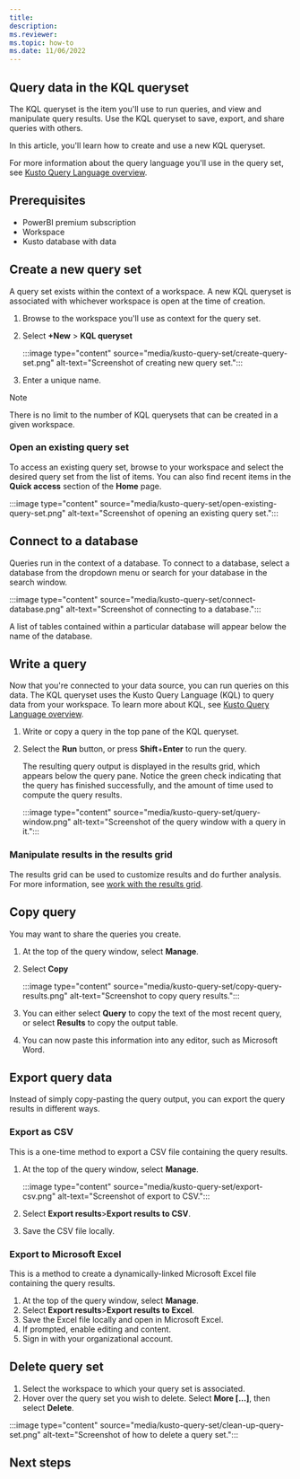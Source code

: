 ```yaml
---
title: 
description: 
ms.reviewer: 
ms.topic: how-to
ms.date: 11/06/2022
---
```

## Query data in the KQL queryset

The KQL queryset is the item you'll use to run queries, and view and manipulate query results. Use the KQL queryset to save, export, and share queries with others.

In this article, you'll learn how to create and use a new KQL queryset.

For more information about the query language you'll use in the query set, see [Kusto Query Language overview](/azure/data-explorer/kusto/query/).

## Prerequisites

* PowerBI premium subscription
* Workspace
* Kusto database with data

## Create a new query set

A query set exists within the context of a workspace. A new KQL queryset is associated with whichever workspace is open at the time of creation.

1. Browse to the workspace you'll use as context for the query set.
1. Select **+New** > **KQL queryset**

    :::image type="content" source="media/kusto-query-set/create-query-set.png" alt-text="Screenshot of creating new query set.":::

1. Enter a unique name.

> [!NOTE]
> There is no limit to the number of KQL querysets that can be created in a given workspace.

### Open an existing query set

To access an existing query set, browse to your workspace and select the desired query set from the list of items. You can also find recent items in the **Quick access** section of the **Home** page.

:::image type="content" source="media/kusto-query-set/open-existing-query-set.png" alt-text="Screenshot of opening an existing query set.":::

## Connect to a database

Queries run in the context of a database. To connect to a database, select a database from the dropdown menu or search for your database in the search window.

:::image type="content" source="media/kusto-query-set/connect-database.png" alt-text="Screenshot of connecting to a database.":::

A list of tables contained within a particular database will appear below the name of the database.

## Write a query

Now that you're connected to your data source, you can run queries on this data. The KQL queryset uses the Kusto Query Language (KQL) to query data from your workspace. To learn more about KQL, see [Kusto Query Language overview](/azure/data-explorer/kusto/query/).

1. Write or copy a query in the top pane of the KQL queryset. 
1. Select the **Run** button, or press **Shift**+**Enter** to run the query.

    The resulting query output is displayed in the results grid, which appears below the query pane. Notice the green check indicating that the query has finished successfully, and the amount of time used to compute the query results.

    :::image type="content" source="media/kusto-query-set/query-window.png" alt-text="Screenshot of the query window with a query in it.":::

### Manipulate results in the results grid

The results grid can be used to customize results and do further analysis. For more information, see [work with the results grid](/azure/data-explorer/web-query-data#work-with-the-results-grid).

## Copy query

You may want to share the queries you create.

1. At the top of the query window, select **Manage**.
1. Select **Copy**

    :::image type="content" source="media/kusto-query-set/copy-query-results.png" alt-text="Screenshot to copy query results.":::

1. You can either select **Query** to copy the text of the most recent query, or select **Results** to copy the output table.
1. You can now paste this information into any editor, such as Microsoft Word.

## Export query data

Instead of simply copy-pasting the query output, you can export the query results in different ways.

### Export as CSV

This is a one-time method to export a CSV file containing the query results.
1. At the top of the query window, select **Manage**.

    :::image type="content" source="media/kusto-query-set/export-csv.png" alt-text="Screenshot of export to CSV.":::

1. Select **Export results**>**Export results to CSV**.
1. Save the CSV file locally.

### Export to Microsoft Excel

This is a method to create a dynamically-linked Microsoft Excel file containing the query results.
1. At the top of the query window, select **Manage**.
1. Select **Export results**>**Export results to Excel**.
1. Save the Excel file locally and open in Microsoft Excel.
1. If prompted, enable editing and content.
1. Sign in with your organizational account.

## Delete query set

1. Select the workspace to which your query set is associated.
1. Hover over the query set you wish to delete. Select **More [...]**, then select **Delete**.

:::image type="content" source="media/kusto-query-set/clean-up-query-set.png" alt-text="Screenshot of how to delete a query set.":::

## Next steps